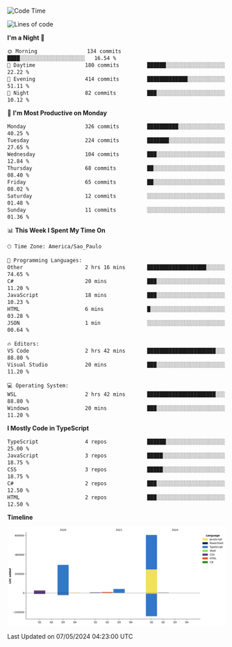 <!--START_SECTION:waka-->
![Code Time](http://img.shields.io/badge/Code%20Time-2%2C474%20hrs%2030%20mins-blue)

![Lines of code](https://img.shields.io/badge/From%20Hello%20World%20I%27ve%20Written-976.5%20thousand%20lines%20of%20code-blue)

**I'm a Night 🦉** 

```text
🌞 Morning                134 commits         ████░░░░░░░░░░░░░░░░░░░░░   16.54 % 
🌆 Daytime                180 commits         ██████░░░░░░░░░░░░░░░░░░░   22.22 % 
🌃 Evening                414 commits         █████████████░░░░░░░░░░░░   51.11 % 
🌙 Night                  82 commits          ███░░░░░░░░░░░░░░░░░░░░░░   10.12 % 
```
📅 **I'm Most Productive on Monday** 

```text
Monday                   326 commits         ██████████░░░░░░░░░░░░░░░   40.25 % 
Tuesday                  224 commits         ███████░░░░░░░░░░░░░░░░░░   27.65 % 
Wednesday                104 commits         ███░░░░░░░░░░░░░░░░░░░░░░   12.84 % 
Thursday                 68 commits          ██░░░░░░░░░░░░░░░░░░░░░░░   08.40 % 
Friday                   65 commits          ██░░░░░░░░░░░░░░░░░░░░░░░   08.02 % 
Saturday                 12 commits          ░░░░░░░░░░░░░░░░░░░░░░░░░   01.48 % 
Sunday                   11 commits          ░░░░░░░░░░░░░░░░░░░░░░░░░   01.36 % 
```


📊 **This Week I Spent My Time On** 

```text
🕑︎ Time Zone: America/Sao_Paulo

💬 Programming Languages: 
Other                    2 hrs 16 mins       ███████████████████░░░░░░   74.65 % 
C#                       20 mins             ███░░░░░░░░░░░░░░░░░░░░░░   11.20 % 
JavaScript               18 mins             ███░░░░░░░░░░░░░░░░░░░░░░   10.23 % 
HTML                     6 mins              █░░░░░░░░░░░░░░░░░░░░░░░░   03.28 % 
JSON                     1 min               ░░░░░░░░░░░░░░░░░░░░░░░░░   00.64 % 

🔥 Editors: 
VS Code                  2 hrs 42 mins       ██████████████████████░░░   88.80 % 
Visual Studio            20 mins             ███░░░░░░░░░░░░░░░░░░░░░░   11.20 % 

💻 Operating System: 
WSL                      2 hrs 42 mins       ██████████████████████░░░   88.80 % 
Windows                  20 mins             ███░░░░░░░░░░░░░░░░░░░░░░   11.20 % 
```

**I Mostly Code in TypeScript** 

```text
TypeScript               4 repos             ██████░░░░░░░░░░░░░░░░░░░   25.00 % 
JavaScript               3 repos             █████░░░░░░░░░░░░░░░░░░░░   18.75 % 
CSS                      3 repos             █████░░░░░░░░░░░░░░░░░░░░   18.75 % 
C#                       2 repos             ███░░░░░░░░░░░░░░░░░░░░░░   12.50 % 
HTML                     2 repos             ███░░░░░░░░░░░░░░░░░░░░░░   12.50 % 
```



**Timeline**

![Lines of Code chart](https://raw.githubusercontent.com/jonhoffmam/jonhoffmam/master/assets/bar_graph.png)


 Last Updated on 07/05/2024 04:23:00 UTC
<!--END_SECTION:waka-->
